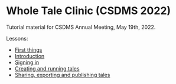# Whole Tale Clinic (CSDMS 2022)

Tutorial material for CSDMS Annual Meeting, May 19th, 2022.

Lessons:
* [First things](0-communication.md)
* [Introduction](1-introduction.md)
* [Signing in](2-access.md)
* [Creating and running tales](3-create-tale.md)
* [Sharing, exporting and publishing tales](4-sharing.md)
